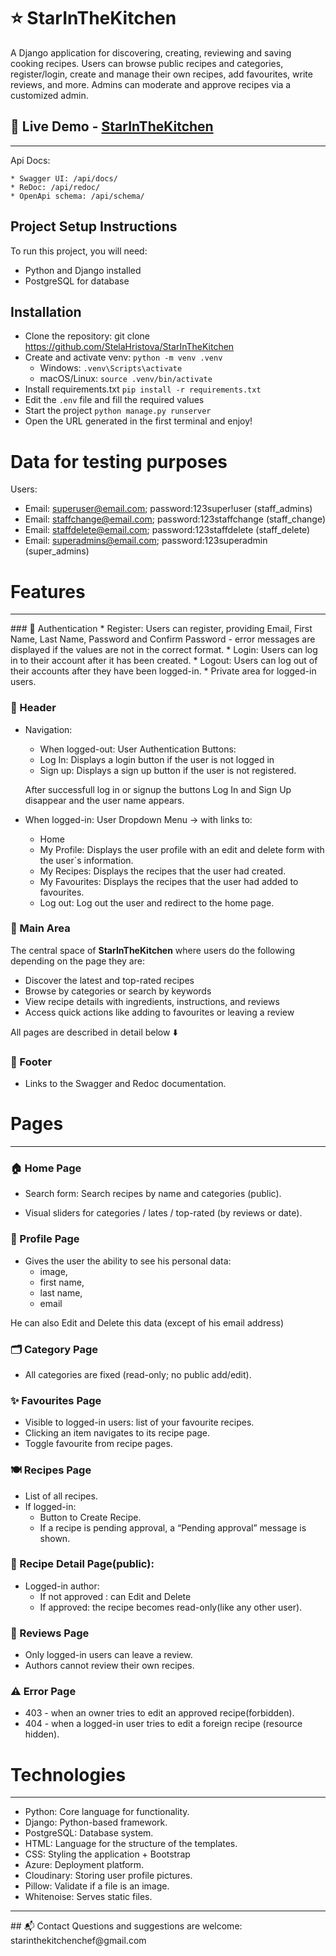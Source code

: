 # ⭐ StarInTheKitchen
A Django application for discovering, creating, reviewing and saving cooking recipes. Users can browse public recipes and categories, register/login, create and manage their own recipes, add favourites, write reviews, and more. Admins can moderate and approve recipes via a customized admin.

## 🚀  Live Demo - [StarInTheKitchen](https://starinthekitchen-abhrgdgec6b6cada.italynorth-01.azurewebsites.net/)
<hr>
Api Docs:

	* Swagger UI: /api/docs/
	* ReDoc: /api/redoc/
	* OpenApi schema: /api/schema/

## Project Setup Instructions

To run this project, you will need:

* Python and Django installed
* PostgreSQL for database


##  Installation
* Clone the repository:
	git clone https://github.com/StelaHristova/StarInTheKitchen
* Create and activate venv:
	```python -m venv .venv```
	* Windows:
```.venv\Scripts\activate```
	* macOS/Linux:
```source .venv/bin/activate```
* Install requirements.txt
	```pip install -r requirements.txt```
* Edit the ```.env``` file and fill the required values
* Start the project
	```python manage.py runserver```
* Open the URL generated in the first terminal and enjoy!

# Data for testing purposes

Users:
* Email: superuser@email.com; password:123super!user (staff_admins)
* Email: staffchange@email.com; password:123staffchange (staff_change)
* Email: staffdelete@email.com; password:123staffdelete (staff_delete)
* Email: superadmins@email.com; password:123superadmin (super_admins)

# Features
<hr>
### 🔐  Authentication
* Register: Users can register, providing Email, First Name, Last Name, Password and Confirm Password - error messages are displayed if the values are not in the correct format.
* Login: Users can log in to their account after it has been created. 
* Logout: Users can log out of their accounts after they have been logged-in.
* Private area for logged-in users.

### 📌  Header
* Navigation:
	* When logged-out: User Authentication Buttons:
	* Log In: Displays a login button if the user is not logged in
	* Sign up: Displays a sign up button if the user is not registered.

	After successfull log in or signup the buttons Log In and Sign Up disappear and the user name appears.


* When logged-in: User Dropdown Menu ->  with links to:
	* Home
	* My Profile: Displays the user profile with an edit and delete form with the user`s information.
	* My Recipes: Displays the recipes that the user had created.
	* My Favourites: Displays the recipes that the user had added to favourites.
	* Log out: Log out the user and redirect to the home page.

### 🍳 Main Area
The central space of **StarInTheKitchen** where users do the following depending on the page they are:
- Discover the latest and top-rated recipes
- Browse by categories or search by keywords
- View recipe details with ingredients, instructions, and reviews
- Access quick actions like adding to favourites or leaving a review

All pages are described in detail below ⬇️ 

### 👣 Footer

* Links to the Swagger and Redoc documentation.

# Pages
<hr>

### 🏠 Home Page
* Search form: Search recipes by name and categories (public).

* Visual sliders for categories / lates / top-rated (by reviews or date).

### 👤 Profile Page

* Gives the user the ability to see his personal data:
  * image, 
  * first name, 
  * last name, 
  * email 

He can also Edit and Delete this data (except of his email address)

### 🗂 Category Page

* All categories are fixed (read-only; no public add/edit).

### ✨ Favourites Page

* Visible to logged-in users: list of your favourite recipes.
* Clicking an item navigates to its recipe page.
* Toggle favourite from recipe pages.

### 🍽 Recipes Page

* List of all recipes.
* If logged-in:
	* Button to Create Recipe.
	* If a recipe is pending approval, a “Pending approval” message is shown.

### 📜 Recipe Detail Page(public):
* Logged-in author:
  * If not approved :  can Edit and Delete
  * If approved:  the recipe becomes read-only(like any other user).

### 📝 Reviews Page

* Only logged-in users can leave a review.
* Authors cannot review their own recipes.


### ⚠ Error Page

* 403 - when an owner tries to edit an approved recipe(forbidden).
* 404 - when a logged-in user tries to edit a foreign recipe (resource hidden).


# Technologies
<hr>

* Python: Core language for functionality.
* Django: Python-based framework.
* PostgreSQL: Database system.
* HTML: Language for the structure of the templates.
* CSS: Styling the application + Bootstrap
* Azure: Deployment platform.
* Cloudinary: Storing user profile pictures.
* Pillow: Validate if a file is an image.
* Whitenoise: Serves static files.

<hr>
## 📬  Contact
Questions and suggestions are welcome: starinthekitchenchef@gmail.com



